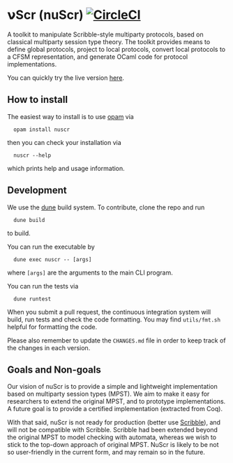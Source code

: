 𝝼Scr (nuScr) [![CircleCI](https://circleci.com/gh/nuscr/nuscr.svg?style=svg)](https://circleci.com/gh/nuscr/nuscr)
=====================

A toolkit to manipulate Scribble-style multiparty protocols, based on
classical multiparty session type theory. The toolkit provides means
to define global protocols, project to local protocols, convert local
protocols to a CFSM representation, and generate OCaml code for
protocol implementations.

You can quickly try the live version [here](https://nuscr.dev/nuscr/).

## How to install

The easiest way to install is to use [opam](https://opam.ocaml.org) via

```
  opam install nuscr
```

then you can check your installation via

```
  nuscr --help
```

which prints help and usage information.

## Development

We use the [dune](https://dune.readthedocs.io/en/stable) build system.
To contribute, clone the repo and run
```
  dune build
```
to build.

You can run the executable by
```
  dune exec nuscr -- [args]
```
where `[args]` are the arguments to the main CLI program.

You can run the tests via
```
  dune runtest
```

When you submit a pull request, the continuous integration system will build,
run tests and check the code formatting. You may find `utils/fmt.sh` helpful
for formatting the code.

Please also remember to update the `CHANGES.md` file in order to keep track of
the changes in each version.

## Goals and Non-goals

Our vision of nuScr is to provide a simple and lightweight implementation based
on multiparty session types (MPST).
We aim to make it easy for researchers to extend the original MPST, and to
prototype implementations.
A future goal is to provide a certified implementation (extracted from Coq).

With that said, nuScr is not ready for production (better use
[Scribble](https://github.com/scribble/scribble-java)), and will not be compatible
with Scribble.
Scribble had been extended beyond the original MPST to model checking
with automata, whereas we wish to stick to the top-down approach of original
MPST.
NuScr is likely to be not so user-friendly in the current form, and may remain
so in the future.
